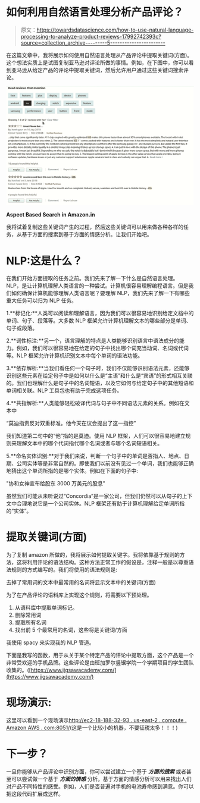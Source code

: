 # 如何利用自然语言处理分析产品评论？

> 原文：<https://towardsdatascience.com/how-to-use-natural-language-processing-to-analyze-product-reviews-17992742393c?source=collection_archive---------5----------------------->

在这篇文章中，我将展示如何使用自然语言处理从产品评论中提取关键词(方面)。这个想法实质上是试图复制亚马逊对评论所做的事情。例如，在下图中，你可以看到亚马逊从给定产品的评论中提取关键词，然后允许用户通过这些关键词搜索评论。

![](img/44e7d2fc1166804fd378cce9b519ecbc.png)

**Aspect Based Search in Amazon.in**

我将试着复制这些关键词产生的过程，然后这些关键词可以用来做各种各样的任务，从基于方面的搜索到基于方面的情感分析。让我们开始吧。

# NLP:这是什么？

在我们开始方面提取的任务之前。我们先来了解一下什么是自然语言处理。
NLP，是让计算机理解人类语言的一种尝试。计算机很容易理解编程语言。但是我们如何确保计算机能够理解人类语言呢？要理解 NLP，我们先来了解一下有哪些重大任务可以归为 NLP 任务。

1.**标记化:**人类可以阅读和理解语言，因为我们可以很容易地识别给定文档中的单词、句子、段落等。大多数 NLP 框架允许计算机理解文本的哪些部分是单词、句子或段落。

2.**词性标注:**另一个，语言理解的特点是人类能够识别语言中语法成分的能力。例如，我们可以很容易地在给定的句子中找出哪个词充当动词、名词或代词等。NLP 框架允许计算机识别文本中每个单词的语法功能。

3.**依存解析:**当我们看任何一个句子时，我们不仅能够识别语法元素，还能够识别这些元素在给定句子中是如何以什么是“主语”和什么是“宾语”的形式相互关联的。我们也理解什么是句子中的名词短语，以及它如何与给定句子中的其他短语和单词相关联。NLP 工具包也有助于完成这项任务。

4.**共指解析:**人类能够轻松破译代词与句子中不同语法元素的关系。例如在文本中

“莫迪指责反对双重标准。他今天在议会提出了这一指控”

我们知道第二句中的“他”指的是莫迪。使用 NLP 框架，人们可以很容易地建立规则来理解文本中的哪个代词指代哪个名词或者与哪个名词短语相关。

5.**命名实体识别:**对于我们来说，判断一个句子中的单词是否指人、地点、日期、公司实体等是非常自然的。即使我们以前没有见过一个单词，我们也能够正确地猜出这个单词所指的是哪个实体。例如在下面的句子中:

"协和女神宣布给股东 3000 万美元的股息"

虽然我们可能从未听说过“Concordia”是一家公司，但我们仍然可以从句子的上下文中合理地说它是一个公司实体。NLP 框架还有助于计算机理解给定单词所指的“实体”。

# 提取关键词(方面)

为了复制 amazon 所做的，我将展示如何提取关键字。我将依靠基于规则的方法，这将利用评论的语法结构。这种方法正常工作的假设是，注释一般是以尊重语法规则的方式编写的。我们将使用的语法规则是:

去掉了常用词的文本中最常用的名词将显示文本中的关键词(方面)

为了在产品评论的语料库上实现这个规则，将需要以下预处理。

1.  从语料库中提取单词标记。
2.  删除常用词
3.  提取所有名词
4.  找出前 5 个最常用的名词，这些将是关键词/方面

我使用 spacy 来实现我的 NLP 管道。

下面是我写的函数，用于从关于某个特定产品的评论中提取方面，这个产品是一个非常受欢迎的手机品牌。这些评论是由班加罗尔竖锯学院一个学期项目的学生团队收集的。([https://www.jigsawacademy.com/](https://www.jigsawacademy.com/)

# 现场演示:

这里可以看到一个现场演示[http://ec2-18-188-32-93 . us-east-2 . compute . Amazon AWS . com:8051/](http://ec2-18-188-32-93.us-east-2.compute.amazonaws.com:8051/)(这是一个比较小的机器，不要征税太多！！！)

# 下一步？

一旦你能够从产品评论中识别方面，你可以尝试建立一个基于 ***方面的搜索*** 或者甚至可以尝试做一个基于 ***方面的情感*** 分析。基于方面的情感分析可以用来找出人们对产品不同特性的感受。例如，人们是否普遍对手机的电池寿命感到满意。你可以把这段代码扩展成这样。